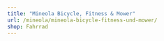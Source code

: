 ```yaml
---
title: "Mineola Bicycle, Fitness & Mower"
url: /mineola/mineola-bicycle-fitness-und-mower/
shop: Fahrrad
---
```

